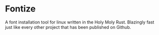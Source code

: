 # Fontize
A font installation tool for linux written in the Holy Moly Rust. Blazingly fast just like every other project that has been published on Github. 
